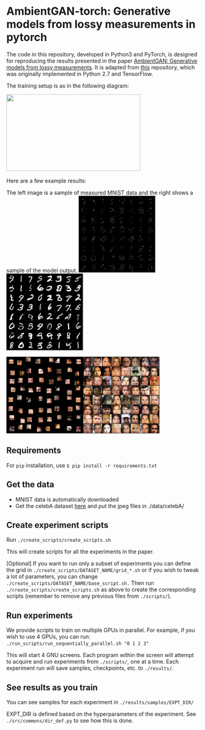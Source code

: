 # AmbientGAN-torch: Generative models from lossy measurements in pytorch #

The code in this repository, developed in Python3 and PyTorch, is designed for reproducing the results presented in the paper [AmbientGAN: Generative models from lossy measurements](https://openreview.net/forum?id=Hy7fDog0b). It is adapted from [this](https://github.com/AshishBora/ambient-gan) repository, which was originally implemented in Python 2.7 and TensorFlow.

The training setup is as in the following diagram:

<img src="https://github.com/AshishBora/ambient-gan/blob/master/setup.png" width="350" height="200">

Here are a few example results:

The left image is a sample of measured MNIST data and the right shows a sample of the model output.
<img src="https://github.com/shmulikor/ambient-gan-torch/blob/master/images/mnist_drop09_measurements.png" width="200" height="200"><img src="https://github.com/shmulikor/ambient-gan-torch/blob/master/images/mnist_drop09_model_out.png" width="200" height="200">

<img src="https://github.com/shmulikor/ambient-gan-torch/blob/master/images/celebA_keep_measurements.png" width="200" height="200"><img src="https://github.com/shmulikor/ambient-gan-torch/blob/master/images/celebA_keep_model_out.png" width="200" height="200">

## Requirements ##

For `pip` installation, use `$ pip install -r requirements.txt`

## Get the data ##

- MNIST data is automatically downloaded
- Get the celebA dataset [here](http://mmlab.ie.cuhk.edu.hk/projects/CelebA.html) and put the jpeg files in ./data/celebA/

## Create experiment scripts ##

Run `./create_scripts/create_scripts.sh`

This will create scripts for all the experiments in the paper.

[Optional] If you want to run only a subset of experiments you can define the grid in `./create_scripts/DATASET_NAME/grid_*.sh` or if you wish to tweak a lot of parameters, you can change `./create_scripts/DATASET_NAME/base_script.sh.` Then run `./create_scripts/create_scripts.sh` as above to create the corresponding scripts (remember to remove any previous files from `./scripts/`).

## Run experiments ##

We provide scripts to train on multiple GPUs in parallel. For example, if you wish to use 4 GPUs, you can run: `./run_scripts/run_sequentially_parallel.sh "0 1 2 3"`

This will start 4 GNU screens. Each program within the screen will attempt to acquire and run experiments from `./scripts/`, one at a time. Each experiment run will save samples, checkpoints, etc. to `./results/`.

## See results as you train ##

You can see samples for each experiment in `./results/samples/EXPT_DIR/`

EXPT_DIR is defined based on the hyperparameters of the experiment. See `./src/commons/dir_def.py` to see how this is done.
